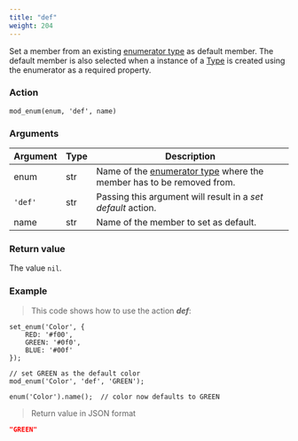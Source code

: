 ```yaml
---
title: "def"
weight: 204
---
```


Set a member from an existing [enumerator type](../../../data-types/enum) as default member.
The default member is also selected when a instance of a [Type](../../../data-types/type) is created using the enumerator as a required property.


### Action

`mod_enum(enum, 'def', name)`

### Arguments

Argument | Type | Description
-------- | ---- | -----------
enum | str | Name of the [enumerator type](../../../data-types/enum) where the member has to be removed from.
`'def'` | str | Passing this argument will result in a *set default* action.
name | str | Name of the member to set as default.

### Return value

The value `nil`.

### Example

> This code shows how to use the action ***def***:

```thingsdb,json_response
set_enum('Color', {
    RED: '#f00',
    GREEN: '#0f0',
    BLUE: '#00f'
});

// set GREEN as the default color
mod_enum('Color', 'def', 'GREEN');

enum('Color').name();  // color now defaults to GREEN
```

> Return value in JSON format

```json
"GREEN"
```
